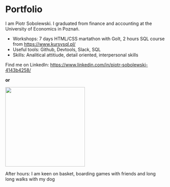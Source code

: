 # Portfolio

I am Piotr Sobolewski. I graduated from finance and accounting at the University of Economics in Poznań.

* Workshops: 7 days HTML/CSS martathon with GoIt, 2 hours SQL course from https://www.kursysql.pl/ <br>
* Useful tools: Github, Devtools, Slack, SQL <br>
* Skills: Analitical attitiude, detail oriented, interpersonal skills <br>

Find me on LinkedIn: https://www.linkedin.com/in/piotr-sobolewski-4143b4258/ <br>

<b> or </b>

<img src="https://user-images.githubusercontent.com/121132379/220452334-e3a5f01f-5fa0-4895-b509-4f33e58052c4.png" width=250 height =250> <br>

After hours: I am keen on basket, boarding games with friends and long long walks with my dog
